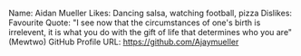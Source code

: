Name: Aidan Mueller
Likes: Dancing salsa, watching football, pizza
Dislikes: 
Favourite Quote: "I see now that the circumstances of one's birth is irrelevent, it is what you do with the gift of life that determines who you are" (Mewtwo)
GitHub Profile URL: https://github.com/Ajaymueller
